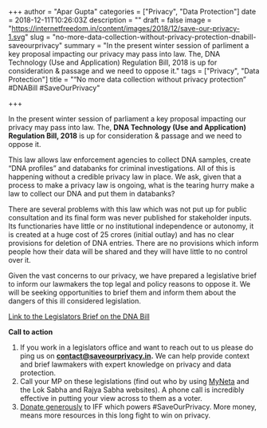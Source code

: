 +++
author = "Apar Gupta"
categories = ["Privacy", "Data Protection"]
date = 2018-12-11T10:26:03Z
description = ""
draft = false
image = "https://internetfreedom.in/content/images/2018/12/save-our-privacy-1.svg"
slug = "no-more-data-collection-without-privacy-protection-dnabill-saveourprivacy"
summary = "In the present winter session of parliment a key proposal impacting our privacy may pass into law. The, DNA Technology (Use and Application) Regulation Bill, 2018 is up for consideration & passage and we need to oppose it."
tags = ["Privacy", "Data Protection"]
title = "“No more data collection without privacy protection” #DNABill #SaveOurPrivacy"

+++


In the present winter session of parliament a key proposal impacting our privacy may pass into law. The, ****DNA Technology (Use and Application) Regulation Bill, 2018**** is up for consideration & passage and we need to oppose it.

This law allows law enforcement agencies to collect DNA samples, create “DNA profiles” and databanks for criminal investigations. All of this is happening without a credible privacy law in place. We ask, given that a process to make a privacy law is ongoing, what is the tearing hurry make a law to collect our DNA and put them in databanks?

There are several problems with this law which was not put up for public consultation and its final form was never published for stakeholder inputs. Its functionaries have little or no institutional independence or autonomy, it is created at a huge cost of 25 crores (initial outlay) and has no clear provisions for deletion of DNA entries. There are no provisions which inform people how their data will be shared and they will have little to no control over it.

Given the vast concerns to our privacy, we have prepared a legislative brief to inform our lawmakers the top legal and policy reasons to oppose it. We will be seeking opportunities to brief them and inform them about the dangers of this ill considered legislation.

[Link to the Legislators Brief on the DNA Bill](https://saveourprivacy.in/media/all/Legislators-Brief-DNA-Bill.pdf)

****Call to action****

1. If you work in a legislators office and want to reach out to us please do ping us on __[contact@saveourprivacy.in](mailto:contact@saveourprivacy.in).__ We can help provide context and brief lawmakers with expert knowledge on privacy and data protection.
2. Call your MP on these legislations (find out who by using [MyNeta](http://www.myneta.info/) and the Lok Sabha and Rajya Sabha websites). A phone call is incredibly effective in putting your view across to them as a voter.
3. [Donate generously](https://internetfreedom.in/donate/) to IFF which powers #SaveOurPrivacy. More money, means more resources in this long fight to win on privacy.

